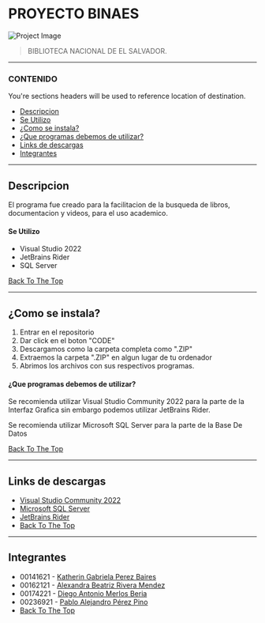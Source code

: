 # PROYECTO BINAES

![Project Image](https://pbs.twimg.com/media/FKt_2k6XIAcIqRK?format=jpg&name=large)

> BIBLIOTECA NACIONAL DE EL SALVADOR.
---

### CONTENIDO
You're sections headers will be used to reference location of destination.

- [Descripcion](#descripcion)
- [Se Utilizo](#Se-Utilizo)
- [¿Como se instala?](#como-instalar)
- [¿Que programas debemos de utilizar?](#programas)
- [Links de descargas](#links)
- [Integrantes](#integrantes)

---

## Descripcion

El programa fue creado para la facilitacion de la busqueda de libros, documentacion y videos,
para el uso academico.

#### Se Utilizo

- Visual Studio 2022
- JetBrains Rider
- SQL Server

[Back To The Top](#read-me-template)

---

## ¿Como se instala?

1. Entrar en el repositorio
2. Dar click en el boton "CODE" 
3. Descargamos como la carpeta completa como ".ZIP"
4. Extraemos la carpeta ".ZIP" en algun lugar de tu ordenador
5. Abrimos los archivos con sus respectivos programas.

#### ¿Que programas debemos de utilizar?
Se recomienda utilizar Visual Studio Community 2022 para la parte de la Interfaz Grafica
sin embargo podemos utilizar JetBrains Rider.

Se recomienda utilizar Microsoft SQL Server para la parte de la Base De Datos

[Back To The Top](#read-me-template)

---

## Links de descargas
- [Visual Studio Community 2022](https://visualstudio.microsoft.com/es/vs/)
- [Microsoft SQL Server](https://www.microsoft.com/es-es/sql-server/sql-server-downloads)
- [JetBrains Rider](https://www.jetbrains.com/es-es/rider/)
- [Back To The Top](#read-me-template)


---

## Integrantes

- 00141621 - [Katherin Gabriela Perez Baires](https://github.com/KGabrielaPB)
- 00162121 - [Alexandra Beatriz Rivera Mendez](https://github.com/Alexandra-Rivera)
- 00174221 - [Diego Antonio Merlos Beria](https://github.com/ElMerlinJr)
- 00236921 - [Pablo Alejandro Pérez Pino](https://github.com/PabloJr02)
- [Back To The Top](#read-me-template)
